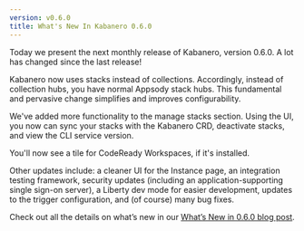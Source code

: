 ```yaml
---
version: v0.6.0
title: What's New In Kabanero 0.6.0
---
```


Today we present the next monthly release of Kabanero, version 0.6.0. A lot has changed since the last release!

Kabanero now uses stacks instead of collections. Accordingly, instead of collection hubs, you have normal Appsody stack hubs. This fundamental and pervasive change simplifies and improves configurability.

We've added more functionality to the manage stacks section. Using the UI, you now can sync your stacks with the Kabanero CRD, deactivate stacks, and view the CLI service version.

You'll now see a tile for CodeReady Workspaces, if it's installed.

Other updates include: a cleaner UI for the Instance page, an integration testing framework, security updates (including an application-supporting single sign-on server), a Liberty dev mode for easier development, updates to the trigger configuration, and (of course) many bug fixes.

Check out all the details on what’s new in our [What’s New in 0.6.0 blog post](/blog/2020/02/27/WhatsNew060.html).
